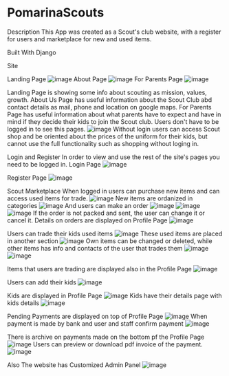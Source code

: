 # PomarinaScouts


Description
This App was created as a Scout's club website, with a register for users and marketplace for new and used items.

Built With
Django

Site

Landing Page
![image](https://user-images.githubusercontent.com/101798668/208144859-bfe13348-8626-49f8-a3d8-6dab0940c49f.png)
About Page
![image](https://user-images.githubusercontent.com/101798668/208144924-1fc5b6ea-335c-42b8-9bf7-fcc68d50baeb.png)
For Parents Page
![image](https://user-images.githubusercontent.com/101798668/208144996-15dec0b9-be6c-4b30-b334-e66e9b46d3b2.png)

Landing Page is showing some info about scouting as mission, values, growth. 
About Us Page has useful information about the Scout Club abd contact details as mail, phone and location on google maps. 
For Parents Page has useful information about what parents have to expect and have in mind if they decide their kids to join the Scout club.
Users don't have to be logged in to see this pages.
![image](https://user-images.githubusercontent.com/101798668/208145095-efe66545-3fa7-4d1f-aba9-8dfc419bbd8f.png)
Without login users can access Scout shop and be oriented about the prices of the uniform for their kids, but cannot use the full functionality such as shopping without loging in. 


Login and Register
In order to view and use the rest of the site's pages you need to be logged in.
Login Page
![image](https://user-images.githubusercontent.com/101798668/208160264-0be6de7c-bac4-4d6e-b5a5-8cd5bdf7b29f.png)



Register Page
![image](https://user-images.githubusercontent.com/101798668/208160189-1ecd66be-bc16-4293-9b76-b66f3da425a7.png)



Scout Marketplace
When logged in users can purchase new items and can access used items for trade.
![image](https://user-images.githubusercontent.com/101798668/208758346-b71924c5-9532-4ca8-9df2-6f052a47f4d8.png)
New items are ordanized in categories
![image](https://user-images.githubusercontent.com/101798668/208161075-dca55a04-8441-481d-b5b8-206fe6e65893.png)
And users can make an order
![image](https://user-images.githubusercontent.com/101798668/208161189-440a142f-905a-4779-8f5f-999ce77b8cf8.png)
![image](https://user-images.githubusercontent.com/101798668/208161249-6f67df1d-14dc-414f-9946-2822ec5fbe35.png)
![image](https://user-images.githubusercontent.com/101798668/208161471-d7bdbb27-98ad-420c-9d14-30e155fefbfb.png)
If the order is not packed and sent, the user can change it or cancel it.
Details on orders are displayed on Profile Page
![image](https://user-images.githubusercontent.com/101798668/208161939-bfe89cbc-55f6-4a38-ab8a-0ed4b6f2ffa4.png)

Users can trade their kids used items
![image](https://user-images.githubusercontent.com/101798668/208162251-86a87940-c8ac-4ac3-b5dc-552380a51ed3.png)
These used items are placed in another section
![image](https://user-images.githubusercontent.com/101798668/208162386-c754fa42-7dee-4b79-a834-bf084e742ffb.png)
Own items can be changed or deleted, while other items has info and contacts of the user that trades them
![image](https://user-images.githubusercontent.com/101798668/208162618-865c1179-0c14-4812-91f3-a7d6767b888b.png)
![image](https://user-images.githubusercontent.com/101798668/208162671-9bfa7cb5-2852-4822-8768-07f56fa5f9ca.png)

Items that users are trading are displayed also in the Profile Page
![image](https://user-images.githubusercontent.com/101798668/208162998-f2b7d37b-661e-4040-8109-f8c98e0f2dab.png)

Users can add their kids
![image](https://user-images.githubusercontent.com/101798668/208163077-5b68e77d-4647-4c17-aede-0bae6fc861af.png)

Kids are displayed in Profile Page
![image](https://user-images.githubusercontent.com/101798668/208163227-0fda6936-80c0-4781-9540-8f1ba2597ade.png)
Kids have their details page with kids details
![image](https://user-images.githubusercontent.com/101798668/208163318-db7683ff-51b9-494f-bcf3-8a8cb0baf822.png)

Pending Payments are displayed on top of Profile Page
![image](https://user-images.githubusercontent.com/101798668/208167483-6dc2d34d-ed9f-4dd4-818e-70f0bd778232.png)
 When payment is made by bank and user and staff confirm payment
 ![image](https://user-images.githubusercontent.com/101798668/209344292-4a86276c-1c45-4e23-bb78-f9877c0058da.png)
 
 There is archive on payments made on the bottom pf the Profile Page
 ![image](https://user-images.githubusercontent.com/101798668/208168046-1a19d68d-f10c-492d-acdd-5cd8c4d675e3.png)
Users can preview or download pdf invoice of the payment.
![image](https://user-images.githubusercontent.com/101798668/209343876-ea7976ed-e93e-40c4-850d-0cef869f0925.png)

Also The website has Customized Admin Panel
![image](https://user-images.githubusercontent.com/101798668/208757934-1d5f4e4e-3782-47cb-9a9e-424f2f2ffdef.png)




